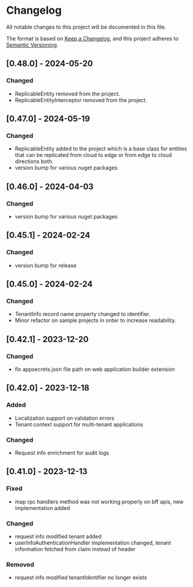 # Changelog

All notable changes to this project will be documented in this file.

The format is based on [Keep a Changelog](https://keepachangelog.com/en/1.0.0/),
and this project adheres to [Semantic Versioning](https://semver.org/spec/v2.0.0.html).

## [0.48.0] - 2024-05-20

### Changed

- ReplicableEntity removed from the project.
- ReplicableEntityInterceptor removed from the project.

## [0.47.0] - 2024-05-19

### Changed

- ReplicableEntity added to the project which is a base class for entities that can be replicated from cloud to edge or from edge to cloud directions both.
- version bump for various nuget packages

## [0.46.0] - 2024-04-03

### Changed

- version bump for various nuget packages

## [0.45.1] - 2024-02-24

### Changed

- version bump for release

## [0.45.0] - 2024-02-24

### Changed

- TenantInfo record name property changed to identifier.
- Minor refactor on sample projects in order to increase readability.

## [0.42.1] - 2023-12-20

### Changed

- fix appsecrets.json file path on web application builder extension

## [0.42.0] - 2023-12-18

### Added

- Localization support on validation errors
- Tenant context support for multi-tenant applications

### Changed

- Request info enrichment for audit logs

## [0.41.0] - 2023-12-13

### Fixed

- map rpc handlers method was not working properly on bff apis, new implementation added

### Changed

- request info modified tenant added
- userInfoAuthenticationHandler implementation changed, tenant information fetched from claim instead of header

### Removed

- request info modified tenantIdentifier no longer exists
